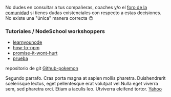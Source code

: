 No dudes en consultar a tus compañeras, coaches y/o el [foro de la comunidad](http://community.laboratoria.la/c/js)
si tienes dudas existenciales con respecto a estas decisiones. No existe una
"única" manera correcta :wink:

### Tutoriales / NodeSchool workshoppers

- [learnyounode](https://github.com/workshopper/learnyounode)
- [how-to-npm](https://github.com/workshopper/how-to-npm)
- [promise-it-wont-hurt](https://github.com/stevekane/promise-it-wont-hurt)
- [prueba]( https://github.com/Laboratoria/LIM009-d)


repositorio de git 
[Github-pokemon](https://github.com/Laboratoria/LIM009-data-lovers/blob/master/pokemongolive.com)

Segundo parrafo.  Cras porta magna at sapien mollis pharetra.  Duishendrerit scelerisque lectus, eget pellentesque erat volutpat vel.Nulla eget viverra sem, sed pharetra orci.  Etiam a iaculis leo.  Utviverra eleifend tortor.
[Yahoo](https://es.yahoo.com/)